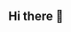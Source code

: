 ## Hi there 👋

<!--
**NY330033/NY330033** is a ✨ _special_ ✨ repository because its `README.md` (this file) appears on your GitHub profile.

## (^･ω･^=)~
<div align="center">

  [![Solved.ac Profile](http://mazassumnida.wtf/api/v2/generate_badge?boj=zee1212)](https://solved.ac/zee1212/)

</div>
